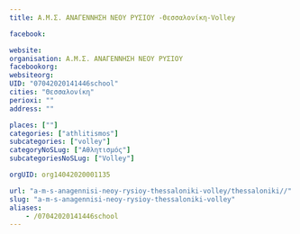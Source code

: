 ```yaml
---
title: Α.M.Σ. ΑΝΑΓΕΝΝΗΣΗ ΝΕΟΥ ΡΥΣΙΟΥ -Θεσσαλονίκη-Volley

facebook:

website:
organisation: Α.M.Σ. ΑΝΑΓΕΝΝΗΣΗ ΝΕΟΥ ΡΥΣΙΟΥ 
facebookorg:
websiteorg:
UID: "07042020141446school"
cities: "Θεσσαλονίκη"
perioxi: ""
address: ""

places: [""]
categories: ["athlitismos"]
subcategories: ["volley"]
categoryNoSLug: ["Αθλητισμός"]
subcategoriesNoSLug: ["Volley"]

orgUID: org14042020001135

url: "a-m-s-anagennisi-neoy-rysioy-thessaloniki-volley/thessaloniki//"
slug: "a-m-s-anagennisi-neoy-rysioy-thessaloniki-volley"
aliases:
    - /07042020141446school
---
```





